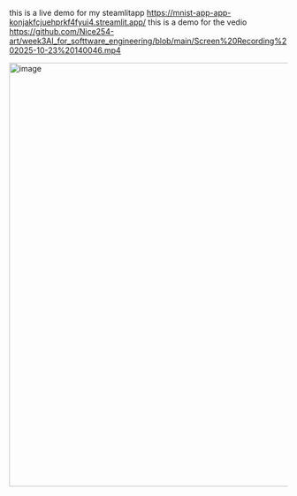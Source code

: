 this is a live demo for my steamlitapp
https://mnist-app-app-konjakfcjuehprkf4fyui4.streamlit.app/
 this is a demo for the vedio
 https://github.com/Nice254-art/week3AI_for_softtware_engineering/blob/main/Screen%20Recording%202025-10-23%20140046.mp4

<img width="1365" height="767" alt="image" src="https://github.com/user-attachments/assets/df198693-62a2-4b2e-b10b-b688215da67e" />
